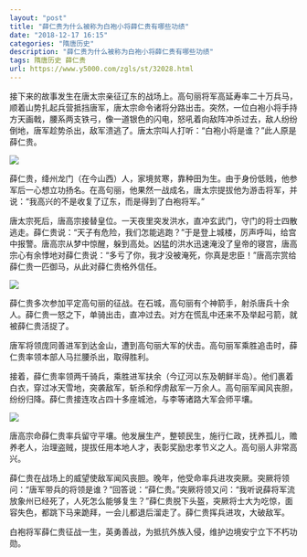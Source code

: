 ```yaml
---
layout: "post"
title: "薛仁贵为什么被称为白袍小将薛仁贵有哪些功绩"
date: "2018-12-17 16:15"
categories: "隋唐历史"
description: "薛仁贵为什么被称为白袍小将薛仁贵有哪些功绩"
tags: 隋唐历史 薛仁贵
url: https://www.y5000.com/zgls/st/32028.html
---
```






接下来的故事发生在唐太宗亲征辽东的战场上。高句丽将军高延寿率二十万兵马，顺着山势扎起兵营抵挡唐军，唐太宗命令诸将分路出击。突然，一位白袍小将手持方天画戟，腰系两支铁弓，像一道银色的闪电，怒吼着向敌阵冲杀过去，敌人纷纷倒地，唐军趁势杀出，敌军溃逃了。唐太宗叫人打听：“白袍小将是谁？”此人原是薛仁贵。

![](https://img.y5000.com/uploads/allimg/180814/8-1PQ4094505125.jpg)

薛仁贵，绛州龙门（在今山西）人，家境贫寒，靠种田为生。由于身份低贱，他参军后一心想立功扬名。在高句丽，他果然一战成名，唐太宗提拔他为游击将军，并说：“我高兴的不是收复了辽东，而是得到了白袍将军。”

唐太宗死后，唐高宗接替皇位。一天夜里突发洪水，直冲玄武门，守门的将士四散逃走。薛仁贵说：“天子有危险，我们怎能逃跑？”于是登上城楼，厉声呼叫，给宫中报警。唐高宗从梦中惊醒，躲到高处。凶猛的洪水迅速淹没了皇帝的寝宫，唐高宗心有余悸地对薛仁贵说：“多亏了你，我才没被淹死，你真是忠臣！”唐高宗赏给薛仁贵一匹御马，从此对薛仁贵格外信任。

![](https://img.y5000.com/uploads/allimg/180814/8-1PQ409451NL.jpg)

薛仁贵多次参加平定高句丽的征战。在石城，高句丽有个神箭手，射杀唐兵十余人。薛仁贵一怒之下，单骑出击，直冲过去。对方在慌乱中还来不及举起弓箭，就被薛仁贵活捉了。

唐军将领庞同善进军到达金山，遭到高句丽大军的伏击。高句丽军乘胜追击时，薛仁贵率领本部人马拦腰杀出，取得胜利。

接着，薛仁贵率领两千骑兵，乘胜进军扶余（今辽河以东及朝鲜半岛）。他们裹着白衣，穿过冰天雪地，突袭敌军，斩杀和俘虏敌军一万余人。高句丽军闻风丧胆，纷纷归降。薛仁贵接连攻占四十多座城池，与李等诸路大军会师平壤。

![](https://img.y5000.com/uploads/allimg/180814/8-1PQ409452R53.jpg)

唐高宗命薛仁贵率兵留守平壤。他发展生产，整顿民生，施行仁政，抚养孤儿，赡养老人，治理盗贼，提拔任用本地人才，表彰奖励忠孝节义之人。高句丽人非常高兴。

薛仁贵在战场上的威望使敌军闻风丧胆。晚年，他受命率兵进攻突厥。突厥将领问：“唐军带兵的将领是谁？”回答说：“薛仁贵。”突厥将领又问：“我听说薛将军流放象州已经死了，人死怎么能够复生？”薛仁贵脱下头盔，突厥将士大为吃惊，面容失色，都跳下马来跪拜，一会儿都退后溜走了。薛仁贵挥兵进攻，大破敌军。

白袍将军薛仁贵征战一生，英勇善战，为抵抗外族入侵，维护边境安宁立下不朽功勋。
